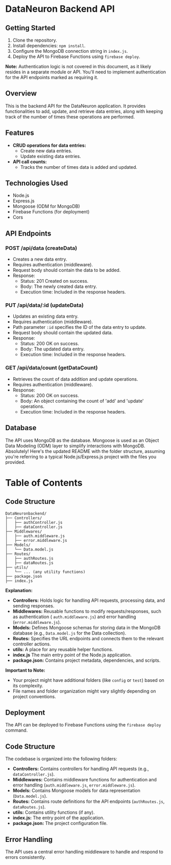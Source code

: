
# DataNeuron Backend API 
## Getting Started

1. Clone the repository.
2. Install dependencies: `npm install`.
3. Configure the MongoDB connection string in `index.js`.
4. Deploy the API to Firebase Functions using `firebase deploy`.

**Note:** Authentication logic is not covered in this document, as it likely resides in a separate module or API. You'll need to implement authentication for the API endpoints marked as requiring it.

## Overview

This is the backend API for the DataNeuron application. It provides functionalities to add, update, and retrieve data entries, along with keeping track of the number of times these operations are performed. 

## Features

* **CRUD operations for data entries:**
    * Create new data entries.
    * Update existing data entries.
* **API call counts:**
    * Tracks the number of times data is added and updated.

## Technologies Used

* Node.js
* Express.js
* Mongoose (ODM for MongoDB)
* Firebase Functions (for deployment)
* Cors

## API Endpoints

### POST /api/data (createData)

* Creates a new data entry. 
* Requires authentication (middleware).
* Request body should contain the data to be added.
* Response:
    * Status: 201 Created on success.
    * Body: The newly created data entry.
    * Execution time: Included in the response headers.

### PUT /api/data/:id (updateData)

* Updates an existing data entry.
* Requires authentication (middleware).
* Path parameter `:id` specifies the ID of the data entry to update.
* Request body should contain the updated data.
* Response:
    * Status: 200 OK on success.
    * Body: The updated data entry.
    * Execution time: Included in the response headers.

### GET /api/data/count (getDataCount)

* Retrieves the count of data addition and update operations.
* Requires authentication (middleware).
* Response:
    * Status: 200 OK on success.
    * Body: An object containing the count of 'add' and 'update' operations.
    * Execution time: Included in the response headers.

## Database

The API uses MongoDB as the database. Mongoose is used as an Object Data Modeling (ODM) layer to simplify interactions with MongoDB.
Absolutely! Here's the updated README with the folder structure, assuming you're referring to a typical Node.js/Express.js project with the files you provided.

# Table of Contents

## Code Structure

```
DataNeuronbackend/
├── Controllers/
│   ├── authController.js 
│   ├── dataController.js 
├── Middlewares/
│   ├── auth.middleware.js
│   ├── error.middleware.js
├── Models/  
│   └── Data.model.js  
├── Routes/
│   ├── authRoutes.js
│   ├── dataRoutes.js
├── utils/    
│   └── ... (any utility functions)
├── package.json
├── index.js 
```

**Explanation:**

* **Controllers:** Holds logic for handling API requests, processing data, and sending responses.
* **Middlewares:**  Reusable functions to modify requests/responses, such as authentication ( `auth.middleware.js`) and error handling (`error.middleware.js`).
* **Models:** Defines Mongoose schemas for storing data in the MongoDB database (e.g., `Data.model.js` for the Data collection).
* **Routes:** Specifies the URL endpoints and connects them to the relevant controller actions.
* **utils:** A place for any reusable helper functions.
* **index.js** The main entry point of the Node.js application.
* **package.json:** Contains project metadata, dependencies, and scripts.

**Important to Note:**

* Your project might have additional folders (like `config` or `test`) based on its complexity.
* File names and folder organization might vary slightly depending on project conventions.


## Deployment

The API can be deployed to Firebase Functions using the `firebase deploy` command.

## Code Structure

The codebase is organized into the following folders:

* **Controllers:** Contains controllers for handling API requests (e.g., `dataController.js`).
* **Middlewares:** Contains middleware functions for authentication and error handling (`auth.middleware.js`, `error.middleware.js`).
* **Models:** Contains Mongoose models for data representation (`Data.model.js`).
* **Routes:** Contains route definitions for the API endpoints (`authRoutes.js`, `dataRoutes.js`).
* **utils:** Contains utility functions (if any).
* **index.js:** The entry point of the application.
* **package.json:** The project configuration file.

## Error Handling

The API uses a central error handling middleware to handle and respond to errors consistently.



